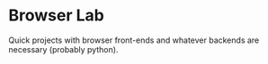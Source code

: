 # Browser Lab

Quick projects with browser front-ends and whatever backends are necessary (probably python).
